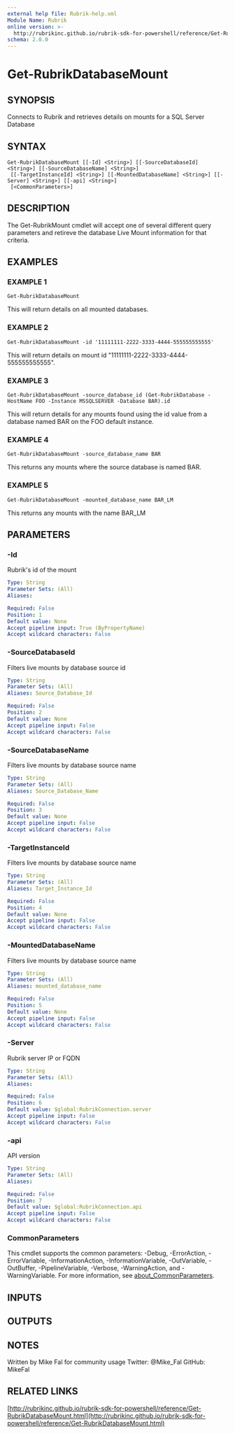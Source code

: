 ```yaml
---
external help file: Rubrik-help.xml
Module Name: Rubrik
online version: >-
  http://rubrikinc.github.io/rubrik-sdk-for-powershell/reference/Get-RubrikDatabaseMount.html
schema: 2.0.0
---
```


# Get-RubrikDatabaseMount

## SYNOPSIS

Connects to Rubrik and retrieves details on mounts for a SQL Server Database

## SYNTAX

```text
Get-RubrikDatabaseMount [[-Id] <String>] [[-SourceDatabaseId] <String>] [[-SourceDatabaseName] <String>]
 [[-TargetInstanceId] <String>] [[-MountedDatabaseName] <String>] [[-Server] <String>] [[-api] <String>]
 [<CommonParameters>]
```

## DESCRIPTION

The Get-RubrikMount cmdlet will accept one of several different query parameters and retireve the database Live Mount information for that criteria.

## EXAMPLES

### EXAMPLE 1

```text
Get-RubrikDatabaseMount
```

This will return details on all mounted databases.

### EXAMPLE 2

```text
Get-RubrikDatabaseMount -id '11111111-2222-3333-4444-555555555555'
```

This will return details on mount id "11111111-2222-3333-4444-555555555555".

### EXAMPLE 3

```text
Get-RubrikDatabaseMount -source_database_id (Get-RubrikDatabase -HostName FOO -Instance MSSQLSERVER -Database BAR).id
```

This will return details for any mounts found using the id value from a database named BAR on the FOO default instance.

### EXAMPLE 4

```text
Get-RubrikDatabaseMount -source_database_name BAR
```

This returns any mounts where the source database is named BAR.

### EXAMPLE 5

```text
Get-RubrikDatabaseMount -mounted_database_name BAR_LM
```

This returns any mounts with the name BAR\_LM

## PARAMETERS

### -Id

Rubrik's id of the mount

```yaml
Type: String
Parameter Sets: (All)
Aliases:

Required: False
Position: 1
Default value: None
Accept pipeline input: True (ByPropertyName)
Accept wildcard characters: False
```

### -SourceDatabaseId

Filters live mounts by database source id

```yaml
Type: String
Parameter Sets: (All)
Aliases: Source_Database_Id

Required: False
Position: 2
Default value: None
Accept pipeline input: False
Accept wildcard characters: False
```

### -SourceDatabaseName

Filters live mounts by database source name

```yaml
Type: String
Parameter Sets: (All)
Aliases: Source_Database_Name

Required: False
Position: 3
Default value: None
Accept pipeline input: False
Accept wildcard characters: False
```

### -TargetInstanceId

Filters live mounts by database source name

```yaml
Type: String
Parameter Sets: (All)
Aliases: Target_Instance_Id

Required: False
Position: 4
Default value: None
Accept pipeline input: False
Accept wildcard characters: False
```

### -MountedDatabaseName

Filters live mounts by database source name

```yaml
Type: String
Parameter Sets: (All)
Aliases: mounted_database_name

Required: False
Position: 5
Default value: None
Accept pipeline input: False
Accept wildcard characters: False
```

### -Server

Rubrik server IP or FQDN

```yaml
Type: String
Parameter Sets: (All)
Aliases:

Required: False
Position: 6
Default value: $global:RubrikConnection.server
Accept pipeline input: False
Accept wildcard characters: False
```

### -api

API version

```yaml
Type: String
Parameter Sets: (All)
Aliases:

Required: False
Position: 7
Default value: $global:RubrikConnection.api
Accept pipeline input: False
Accept wildcard characters: False
```

### CommonParameters

This cmdlet supports the common parameters: -Debug, -ErrorAction, -ErrorVariable, -InformationAction, -InformationVariable, -OutVariable, -OutBuffer, -PipelineVariable, -Verbose, -WarningAction, and -WarningVariable. For more information, see [about\_CommonParameters](http://go.microsoft.com/fwlink/?LinkID=113216).

## INPUTS

## OUTPUTS

## NOTES

Written by Mike Fal for community usage Twitter: @Mike\_Fal GitHub: MikeFal

## RELATED LINKS

[http://rubrikinc.github.io/rubrik-sdk-for-powershell/reference/Get-RubrikDatabaseMount.html](http://rubrikinc.github.io/rubrik-sdk-for-powershell/reference/Get-RubrikDatabaseMount.html)

